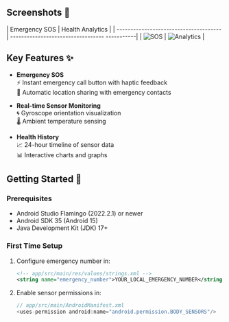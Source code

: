 ## Screenshots 📸

| Emergency SOS                          | Health Analytics                              |
| -------------------------------------- | ---------------------------------- -----------|
| ![SOS](KOTLIN_APP/screenshots/sos.jpg) | ![Analytics](KOTLIN_APP/screenshots/data.jpg) |


## Key Features ✨

- **Emergency SOS**  
  ⚡ Instant emergency call button with haptic feedback  
  📍 Automatic location sharing with emergency contacts  

- **Real-time Sensor Monitoring**   
  🌀 Gyroscope orientation visualization  
  🌡️ Ambient temperature sensing

- **Health History**  
  📈 24-hour timeline of sensor data  
  📊 Interactive charts and graphs  

## Getting Started 🚀

### Prerequisites

- Android Studio Flamingo (2022.2.1) or newer
- Android SDK 35 (Android 15)
- Java Development Kit (JDK) 17+

### First Time Setup

1. Configure emergency number in:
   ```xml
   <!-- app/src/main/res/values/strings.xml -->
   <string name="emergency_number">YOUR_LOCAL_EMERGENCY_NUMBER</string>
   ```
2. Enable sensor permissions in:
   ```kotlin
   // app/src/main/AndroidManifest.xml
   <uses-permission android:name="android.permission.BODY_SENSORS"/>
   ```

